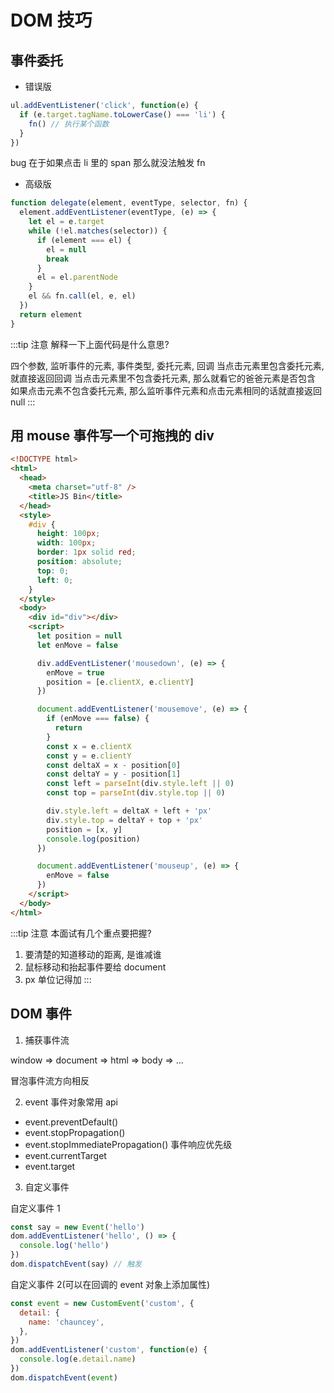# DOM 技巧

## 事件委托

- 错误版

```js
ul.addEventListener('click', function(e) {
  if (e.target.tagName.toLowerCase() === 'li') {
    fn() // 执行某个函数
  }
})
```

bug 在于如果点击 li 里的 span 那么就没法触发 fn

- 高级版

```js
function delegate(element, eventType, selector, fn) {
  element.addEventListener(eventType, (e) => {
    let el = e.target
    while (!el.matches(selector)) {
      if (element === el) {
        el = null
        break
      }
      el = el.parentNode
    }
    el && fn.call(el, e, el)
  })
  return element
}
```

:::tip 注意
解释一下上面代码是什么意思?

四个参数, 监听事件的元素, 事件类型, 委托元素, 回调
当点击元素里包含委托元素, 就直接返回回调
当点击元素里不包含委托元素, 那么就看它的爸爸元素是否包含
如果点击元素不包含委托元素, 那么监听事件元素和点击元素相同的话就直接返回 null
:::

## 用 mouse 事件写一个可拖拽的 div

```html
<!DOCTYPE html>
<html>
  <head>
    <meta charset="utf-8" />
    <title>JS Bin</title>
  </head>
  <style>
    #div {
      height: 100px;
      width: 100px;
      border: 1px solid red;
      position: absolute;
      top: 0;
      left: 0;
    }
  </style>
  <body>
    <div id="div"></div>
    <script>
      let position = null
      let enMove = false

      div.addEventListener('mousedown', (e) => {
        enMove = true
        position = [e.clientX, e.clientY]
      })

      document.addEventListener('mousemove', (e) => {
        if (enMove === false) {
          return
        }
        const x = e.clientX
        const y = e.clientY
        const deltaX = x - position[0]
        const deltaY = y - position[1]
        const left = parseInt(div.style.left || 0)
        const top = parseInt(div.style.top || 0)

        div.style.left = deltaX + left + 'px'
        div.style.top = deltaY + top + 'px'
        position = [x, y]
        console.log(position)
      })

      document.addEventListener('mouseup', (e) => {
        enMove = false
      })
    </script>
  </body>
</html>
```

:::tip 注意
本面试有几个重点要把握?

1. 要清楚的知道移动的距离, 是谁减谁
2. 鼠标移动和抬起事件要给 document
3. px 单位记得加
   :::

## DOM 事件

1. 捕获事件流

window => document => html => body => ...

冒泡事件流方向相反

2. event 事件对象常用 api

- event.preventDefault()
- event.stopPropagation()
- event.stopImmediatePropagation() 事件响应优先级
- event.currentTarget
- event.target

3. 自定义事件

自定义事件 1

```js
const say = new Event('hello')
dom.addEventListener('hello', () => {
  console.log('hello')
})
dom.dispatchEvent(say) // 触发
```

自定义事件 2(可以在回调的 event 对象上添加属性)

```js
const event = new CustomEvent('custom', {
  detail: {
    name: 'chauncey',
  },
})
dom.addEventListener('custom', function(e) {
  console.log(e.detail.name)
})
dom.dispatchEvent(event)
```
